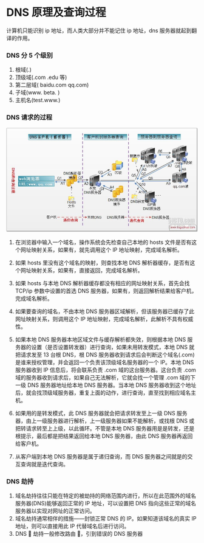 # DNS 原理及查询过程

计算机只能识别 ip 地址，而人类大部分并不能记住 ip 地址，dns 服务器就起到翻译的作用。

### DNS 分 5 个级别

1.  根域(.)
2.  顶级域(.com .edu 等)
3.  第二层域( baidu.com qq.com)
4.  子域(www. beta. )
5.  主机名(test.www.)

### DNS 请求的过程

![DNS 过程](./img/dns.jpg)

1.  在浏览器中输入一个域名，操作系统会先检查自己本地的 hosts 文件是否有这个网址映射关系，如果有，就先调用这个 IP 地址映射，完成域名解析。

2.  如果 hosts 里没有这个域名的映射，则查找本地 DNS 解析器缓存，是否有这个网址映射关系，如果有，直接返回，完成域名解析。

3.  如果 hosts 与本地 DNS 解析器缓存都没有相应的网址映射关系，首先会找 TCP/ip 参数中设置的首选 DNS 服务器，如果有，则返回解析结果给客户机，完成域名解析。

4.  如果要查询的域名，不由本地 DNS 服务器区域解析，但该服务器已缓存了此网址映射关系，则调用这个 IP 地址映射，完成域名解析，此解析不具有权威性。

5.  如果本地 DNS 服务器本地区域文件与缓存解析都失效，则根据本地 DNS 服务器的设置（是否设置转发器）进行查询，如果未用转发模式，本地 DNS 就把请求发至 13 台根 DNS，根 DNS 服务器收到请求后会判断这个域名(.com)是谁来授权管理，并会返回一个负责该顶级域名服务器的一个 IP。本地 DNS 服务器收到 IP 信息后，将会联系负责 .com 域的这台服务器。这台负责 .com 域的服务器收到请求后，如果自己无法解析，它就会找一个管理 .com 域的下一级 DNS 服务器地址给本地 DNS 服务器。当本地 DNS 服务器收到这个地址后，就会找顶级域服务器，重复上面的动作，进行查询，直至找到相应域名主机。

6.  如果用的是转发模式，此 DNS 服务器就会把请求转发至上一级 DNS 服务器，由上一级服务器进行解析，上一级服务器如果不能解析，或找根 DNS 或把转请求转至上上级，以此循环。不管是本地 DNS 服务器用是是转发，还是根提示，最后都是把结果返回给本地 DNS 服务器，由此 DNS 服务器再返回给客户机。

7.  从客户端到本地 DNS 服务器是属于递归查询，而 DNS 服务器之间就是的交互查询就是迭代查询。

### DNS 劫持

1.  域名劫持往往只能在特定的被劫持的网络范围内进行，所以在此范围外的域名服务器(DNS)能够返回正常的 IP 地址，可以设置把 DNS 指向这些正常的域名服务器以实现对网址的正常访问。
2.  域名劫持通常相伴的措施——封锁正常 DNS 的 IP。如果知道该域名的真实 IP 地址，则可以直接用此 IP 代替域名后进行访问。
3.  DNS  劫持一般修改路由 ，引到错误的 DNS 服务器

